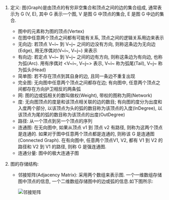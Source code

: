 1. 定义: 图(Graph)是由顶点的有穷非空集合和顶点之间的边的集合组成, 通常表示为 G (V, E), 其中 G 表示一个图, V 是图 G 中顶点的集合, E 是图 G 中边的集合.

    - 图中的元素称为图的顶点(Vertex)
    - 在图中任意两个顶点之间都有可能有关系, 顶点之间的逻辑关系用边来表示
    - 无向边: 若顶点 V~i~ 到 V~j~ 之间的边没有方向, 则称这条边为无向边(Edge), 用无序偶对(V~i~, V~j~) 来表示
    - 有向边: 若定点 V~i~ 到 V~j~ 之间的边有方向, 则称这条边为有向边, 也称为弧(Arc). 用有序偶对 <V~i~, V~j~> 表示, V~i~ 称为弧尾(Tail), V~j~ 称为弧头(Head)
    - 简单图: 若不存在顶点到其自身的边, 且同一条边不重复出现
    - 完全图: 无向图中任意两个顶点之间都存在边; 有向图中, 任意两个顶点之间都存在方向护卫相反的两条弧
    - 网: 图的边或弧相关的数叫做权(Weight), 带权的图称为网(Network)
    - 度: 无向图顶点的度是和该顶点相关联的边的数目; 有向图的度分为出度和入度两个部分, 以该顶点为头的弧的数目称为该顶点的入度(InDegree), 以该顶点为尾的弧的数目称为该顶点的出度(OutDegree)
    - 路径: 从一个顶点到另一个顶点的序列
    - 连通图: 在无向图中, 如果从顶点 v1 到 顶点 v2 有路径, 则称为这两个顶点是连通的. 如果对于图中任意两个顶点都是连通的, 则称该 G 是连通图(Connected Graph). 在有向图中, 任意两个顶点V1, V2, 都有 V1 到 V2 的路径和 V2 到 V1 的路径, 则称 G 是强连通图.
    - 连通分量: 图中的极大连通子图

2. 图的存储结构:

    - 邻接矩阵(Adjacency Matrix): 采用两个数组来表示图. 一个一维数组存储图中顶点的信息, 一个二维数组存储图中的边或弧的信息.如下图所示:

        ![邻接矩阵](E:\studynotes\studynotes\documents\algrithm\assets\adjacency-matrix.png)